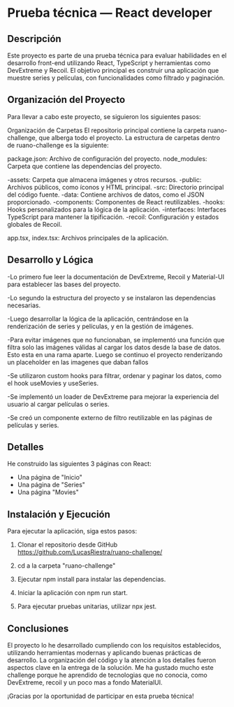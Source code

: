 # Prueba técnica — React developer

## Descripción

Este proyecto es parte de una prueba técnica para evaluar habilidades en el desarrollo front-end utilizando React, TypeScript y herramientas como DevExtreme y Recoil. El objetivo principal es construir una aplicación que muestre series y películas, con funcionalidades como filtrado y paginación.

## Organización del Proyecto

Para llevar a cabo este proyecto, se siguieron los siguientes pasos:

Organización de Carpetas
El repositorio principal contiene la carpeta ruano-challenge, que alberga todo el proyecto. La estructura de carpetas dentro de ruano-challenge es la siguiente:

package.json: Archivo de configuración del proyecto.
node_modules: Carpeta que contiene las dependencias del proyecto.

-assets: Carpeta que almacena imágenes y otros recursos.
-public: Archivos públicos, como íconos y HTML principal.
-src: Directorio principal del código fuente.
-data: Contiene archivos de datos, como el JSON proporcionado.
-components: Componentes de React reutilizables.
-hooks: Hooks personalizados para la lógica de la aplicación.
-interfaces: Interfaces TypeScript para mantener la tipificación.
-recoil: Configuración y estados globales de Recoil.

app.tsx, index.tsx: Archivos principales de la aplicación.

## Desarrollo y Lógica

-Lo primero fue leer la documentación de DevExtreme, Recoil y Material-UI para establecer las bases del proyecto.

-Lo segundo la estructura del proyecto y se instalaron las dependencias necesarias.

-Luego desarrollar la lógica de la aplicación, centrándose en la renderización de series y películas, y en la gestión de imágenes.

-Para evitar imágenes que no funcionaban, se implementó una función que filtra solo las imágenes válidas al cargar los datos desde la base de datos. Esto esta en una rama aparte. Luego se continuo el proyecto renderizando un placeholder en las imagenes que daban fallos

-Se utilizaron custom hooks para filtrar, ordenar y paginar los datos, como el hook useMovies y useSeries.

-Se implementó un loader de DevExtreme para mejorar la experiencia del usuario al cargar películas o series.

-Se creó un componente externo de filtro reutilizable en las páginas de películas y series.


## Detalles
He construido las siguientes 3 páginas con React:

- Una página de "Inicio"
- Una página de "Series"
- Una página "Movies"

## Instalación y Ejecución

Para ejecutar la aplicación, siga estos pasos:

1) Clonar el repositorio desde GitHub https://github.com/LucasRiestra/ruano-challenge/

2) cd a la carpeta "ruano-challenge"

3) Ejecutar npm install para instalar las dependencias.

4) Iniciar la aplicación con npm run start.

5) Para ejecutar pruebas unitarias, utilizar npx jest.

## Conclusiones 

El proyecto lo he desarrollado cumpliendo con los requisitos establecidos, utilizando herramientas modernas y aplicando buenas prácticas de desarrollo. La organización del código y la atención a los detalles fueron aspectos clave en la entrega de la solución. Me ha gustado mucho este challenge porque he aprendido de tecnologias que no conocia, como DevExtreme, recoil y un poco mas a fondo MaterialUI.

¡Gracias por la oportunidad de participar en esta prueba técnica!